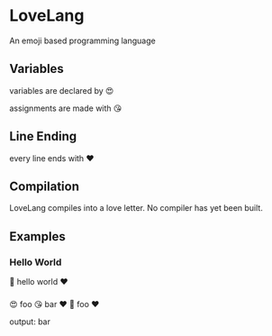 # LoveLang
An emoji based programming language

## Variables
variables are declared by 😍

assignments are made with 😘

## Line Ending
every line ends with ❤️

## Compilation
LoveLang compiles into a love letter.
No compiler has yet been built.

## Examples 

### Hello World
🎤 hello world ❤️

###
😍 foo 😘 bar ❤️
🎤 foo ❤️

output: bar


